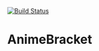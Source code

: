 [![Build Status](https://travis-ci.org/dxprog/anime-bracket.svg)](https://travis-ci.org/dxprog/anime-bracket)

# AnimeBracket
